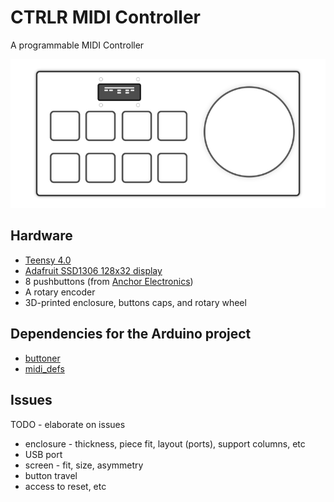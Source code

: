 # CTRLR MIDI Controller

A programmable MIDI Controller

![CTRLR](docs/ctrlr.png)

## Hardware

- [Teensy 4.0](https://www.pjrc.com/store/teensy40.html)
- [Adafruit SSD1306 128x32 display](https://www.adafruit.com/product/661)
- 8 pushbuttons (from [Anchor Electronics](https://anchor-electronics.com/))
- A rotary encoder
- 3D-printed enclosure, buttons caps, and rotary wheel


## Dependencies for the Arduino project

- [buttoner](https://github.com/andypayne/buttoner)
- [midi_defs](https://github.com/andypayne/midi_defs)


## Issues

TODO - elaborate on issues

- enclosure - thickness, piece fit, layout (ports), support columns, etc
- USB port
- screen - fit, size, asymmetry
- button travel
- access to reset, etc


